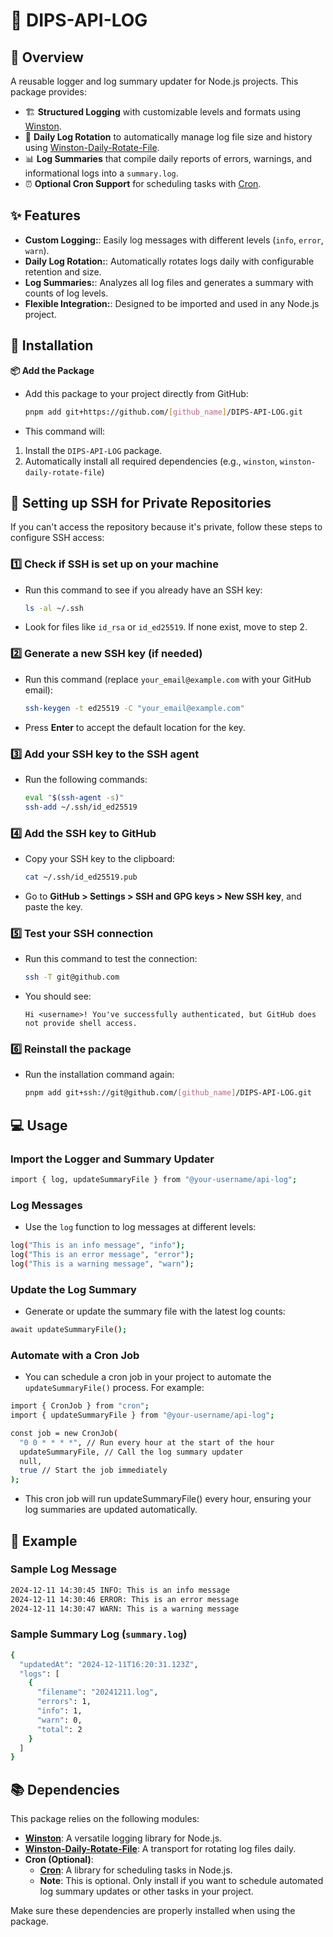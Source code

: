 # 📜 DIPS-API-LOG

## 🌟 Overview

A reusable logger and log summary updater for Node.js projects. This package provides:

- 🏗️ **Structured Logging** with customizable levels and formats using [Winston](https://github.com/winstonjs/winston).
- 🔄 **Daily Log Rotation** to automatically manage log file size and history using [Winston-Daily-Rotate-File](https://github.com/winstonjs/winston-daily-rotate-file).
- 📊 **Log Summaries** that compile daily reports of errors, warnings, and informational logs into a `summary.log`.
- ⏰ **Optional Cron Support** for scheduling tasks with [Cron](https://github.com/kelektiv/node-cron).

## ✨ Features

- **Custom Logging:**: Easily log messages with different levels (`info`, `error`, `warn`).
- **Daily Log Rotation:**: Automatically rotates logs daily with configurable retention and size.
- **Log Summaries:**: Analyzes all log files and generates a summary with counts of log levels.
- **Flexible Integration:**: Designed to be imported and used in any Node.js project.

## 🚧 Installation

**📦 Add the Package**

- Add this package to your project directly from GitHub:

  ```bash
  pnpm add git+https://github.com/[github_name]/DIPS-API-LOG.git
  ```

- This command will:

1. Install the `DIPS-API-LOG` package.
2. Automatically install all required dependencies (e.g., `winston`, `winston-daily-rotate-file`)

## 🔐 Setting up SSH for Private Repositories

If you can't access the repository because it's private, follow these steps to configure SSH access:

### 1️⃣ Check if SSH is set up on your machine

- Run this command to see if you already have an SSH key:
  ```bash
  ls -al ~/.ssh
  ```
- Look for files like `id_rsa` or `id_ed25519`. If none exist, move to step 2.

### 2️⃣ Generate a new SSH key (if needed)

- Run this command (replace `your_email@example.com` with your GitHub email):
  ```bash
  ssh-keygen -t ed25519 -C "your_email@example.com"
  ```
- Press **Enter** to accept the default location for the key.

### 3️⃣ Add your SSH key to the SSH agent

- Run the following commands:
  ```bash
  eval "$(ssh-agent -s)"
  ssh-add ~/.ssh/id_ed25519
  ```

### 4️⃣ Add the SSH key to GitHub

- Copy your SSH key to the clipboard:
  ```bash
  cat ~/.ssh/id_ed25519.pub
  ```
- Go to **GitHub > Settings > SSH and GPG keys > New SSH key**, and paste the key.

### 5️⃣ Test your SSH connection

- Run this command to test the connection:
  ```bash
  ssh -T git@github.com
  ```
- You should see:
  ```
  Hi <username>! You've successfully authenticated, but GitHub does not provide shell access.
  ```

### 6️⃣ Reinstall the package

- Run the installation command again:
  ```bash
  pnpm add git+ssh://git@github.com/[github_name]/DIPS-API-LOG.git
  ```

## 💻 Usage

### Import the Logger and Summary Updater

```bash
import { log, updateSummaryFile } from "@your-username/api-log";
```

### Log Messages

- Use the `log` function to log messages at different levels:

```bash
log("This is an info message", "info");
log("This is an error message", "error");
log("This is a warning message", "warn");
```

### Update the Log Summary

- Generate or update the summary file with the latest log counts:

```bash
await updateSummaryFile();
```

### Automate with a Cron Job

- You can schedule a cron job in your project to automate the `updateSummaryFile()` process. For example:

```bash
import { CronJob } from "cron";
import { updateSummaryFile } from "@your-username/api-log";

const job = new CronJob(
  "0 0 * * * *", // Run every hour at the start of the hour
  updateSummaryFile, // Call the log summary updater
  null,
  true // Start the job immediately
);
```

- This cron job will run updateSummaryFile() every hour, ensuring your log summaries are updated automatically.

## 📝 Example

### Sample Log Message

```bash
2024-12-11 14:30:45 INFO: This is an info message
2024-12-11 14:30:46 ERROR: This is an error message
2024-12-11 14:30:47 WARN: This is a warning message
```

### Sample Summary Log (`summary.log`)

```bash
{
  "updatedAt": "2024-12-11T16:20:31.123Z",
  "logs": [
    {
      "filename": "20241211.log",
      "errors": 1,
      "info": 1,
      "warn": 0,
      "total": 2
    }
  ]
}
```

## 📚 Dependencies

This package relies on the following modules:

- [**Winston**](https://github.com/winstonjs/winston): A versatile logging library for Node.js.
- [**Winston-Daily-Rotate-File**](https://github.com/winstonjs/winston-daily-rotate-file): A transport for rotating log files daily.
- **Cron (Optional)**:
  - [**Cron**](https://github.com/kelektiv/node-cron): A library for scheduling tasks in Node.js.
  - **Note**: This is optional. Only install if you want to schedule automated log summary updates or other tasks in your project.

Make sure these dependencies are properly installed when using the package.
